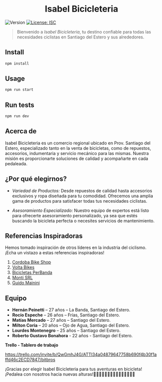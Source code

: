 <h1 align="center">Isabel Bicicleteria</h1>
<p>
  <img alt="Version" src="https://img.shields.io/badge/version-1.0.0-blue.svg?cacheSeconds=2592000" />
  <a href="#" target="_blank">
    <img alt="License: ISC" src="https://img.shields.io/badge/License-ISC-yellow.svg" />
  </a>
</p>

> Bienvenido a *Isabel Bicicleteria*, tu destino confiable para todas las necesidades ciclistas en Santiago del Estero y sus alrededores.

## Install

```sh
npm install
```

## Usage

```sh
npm run start
```

## Run tests

```sh
npm run dev
```

## Acerca de

Isabel Bicicleteria es un comercio regional ubicado en Prov. Santiago del Estero, especializado tanto en la venta de bicicletas, como de repuestos, accesorios, indumentaria y servicio mecánico para las mismas. Nuestra misión es proporcionarte soluciones de calidad y acompañarte en cada pedaleada.

## ¿Por qué elegirnos?

- *Variedad de Productos:* Desde repuestos de calidad hasta accesorios exclusivos y ropa diseñada para tu comodidad. Ofrecemos una amplia gama de productos para satisfacer todas tus necesidades ciclistas.

- *Asesoramiento Especializado:* Nuestro equipo de expertos está listo para ofrecerte asesoramiento personalizado, ya sea que estés buscando la bicicleta perfecta o necesites servicios de mantenimiento.

## Referencias Inspiradoras

Hemos tomado inspiración de otros líderes en la industria del ciclismo. ¡Echa un vistazo a estas referencias inspiradoras!

1. [Cordoba Bike Shop](https://cordobabikeshop.com/)
2. [Volta Bikes](https://voltabikes.com.ar/)
3. [Bicicletas PerBanda](https://bicperbanda.com/)
4. [Monti SRL](https://montisrl.com.ar/)
5. [Guido Mainini](https://www.guidomainini.com.ar/)

## Equipo

* **Hernán Peinetti** – 27 años – La Banda, Santiago del Estero.
* **Rocío Espeche** – 26 años – Frías, Santiago del Estero.
* **Matías Mercado** – 27 años – Santiago del Estero.
* **Milton Coria** – 20 años – Ojo de Agua, Santiago del Estero.
* **Lourdes Montenegro** – 25 años – Santiago del Estero.
* **Roberto Gustavo Bonahora** - 22 años - Santiago del Estero.

**Trello - Tablero de trabajo**

https://trello.com/invite/b/QwGmhJ4G/ATTI34a04879647758b690f4b30f1affd46c2ECD7847/bitbros

¡Gracias por elegir Isabel Bicicleteria para tus aventuras en bicicleta! ¡Pedalea con nosotros hacia nuevas alturas!🚴‍♂🚴‍♀🚴‍♂🚴‍♀🚴‍♂🚴‍♀🚴‍♂🚴
